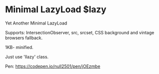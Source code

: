 # Minimal LazyLoad $lazy
Yet Another Minimal LazyLoad

Supports: IntersectionObserver, src, srcset, CSS background and vintage browsers fallback.

1KB- minified.

Just use 'llazy' class.

Pen: https://codepen.io/null2501/pen/jOEzmbe

